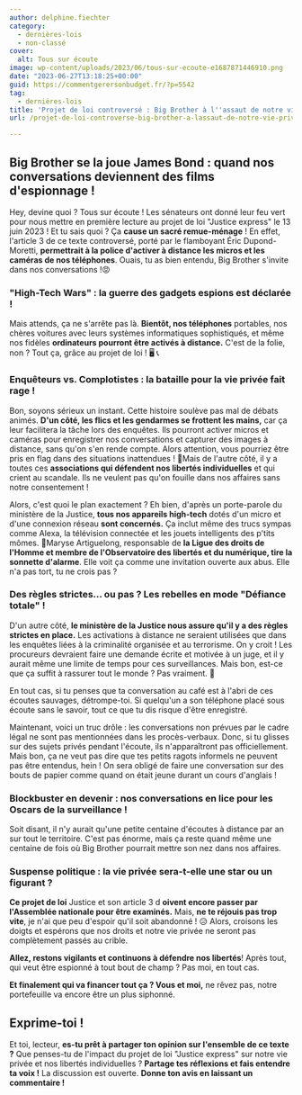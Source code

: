 ```yaml
---
author: delphine.fiechter
category:
  - dernières-lois
  - non-classé
cover:
  alt: Tous sur écoute
image: wp-content/uploads/2023/06/tous-sur-ecoute-e1687871446910.png
date: "2023-06-27T13:18:25+00:00"
guid: https://commentgerersonbudget.fr/?p=5542
tag:
  - dernières-lois
title: 'Projet de loi controversé : Big Brother à l''assaut de notre vie privée ! Tous sur écoute !'
url: /projet-de-loi-controverse-big-brother-a-lassaut-de-notre-vie-privee-tous-sur-ecoute/

---
```

## Big Brother se la joue James Bond : quand nos conversations deviennent des films d'espionnage !

Hey, devine quoi ? Tous sur écoute ! Les sénateurs ont donné leur feu vert pour nous mettre en première lecture au projet de loi "Justice express" le 13 juin 2023 ! Et tu sais quoi ? Ça **cause un sacré remue-ménage** ! En effet, l'article 3 de ce texte controversé, porté par le flamboyant Éric Dupond-Moretti, **permettrait à la police d'activer à distance les micros et les caméras de nos téléphones**. Ouais, tu as bien entendu, Big Brother s'invite dans nos conversations !😡

### "High-Tech Wars" : la guerre des gadgets espions est déclarée !

Mais attends, ça ne s'arrête pas là. **Bientôt, nos téléphones** portables, nos chères voitures avec leurs systèmes informatiques sophistiqués, et même nos fidèles **ordinateurs pourront être activés à distance.** C'est de la folie, non ? Tout ça, grâce au projet de loi ! 🖥️ 📞

### Enquêteurs vs. Complotistes : la bataille pour la vie privée fait rage !

Bon, soyons sérieux un instant. Cette histoire soulève pas mal de débats animés. **D'un côté, les flics et les gendarmes se frottent les mains,** car ça leur facilitera la tâche lors des enquêtes. Ils pourront activer micros et caméras pour enregistrer nos conversations et capturer des images à distance, sans qu'on s'en rende compte. Alors attention, vous pourriez être pris en flag dans des situations inattendues ! 🤣Mais de l'autre côté, il y a toutes ces **associations qui défendent nos libertés individuelles** et qui crient au scandale. Ils ne veulent pas qu'on fouille dans nos affaires sans notre consentement !

Alors, c'est quoi le plan exactement ? Eh bien, d'après un porte-parole du ministère de la Justice, **tous nos appareils high-tech** dotés d'un micro et d'une connexion réseau **sont concernés.** Ça inclut même des trucs sympas comme Alexa, la télévision connectée et les jouets intelligents des p'tits mômes. 🧸Maryse Artiguelong, responsable de **la Ligue des droits de l'Homme et membre de l'Observatoire des libertés et du numérique, tire la sonnette d'alarme**. Elle voit ça comme une invitation ouverte aux abus. Elle n'a pas tort, tu ne crois pas ?

### Des règles strictes... ou pas ? Les rebelles en mode "Défiance totale" !

D'un autre côté, **le ministère de la Justice nous assure qu'il y a des règles strictes en place.** Les activations à distance ne seraient utilisées que dans les enquêtes liées à la criminalité organisée et au terrorisme. On y croit ! Les procureurs devraient faire une demande écrite et motivée à un juge, et il y aurait même une limite de temps pour ces surveillances. Mais bon, est-ce que ça suffit à rassurer tout le monde ? Pas vraiment. 🤔

En tout cas, si tu penses que ta conversation au café est à l'abri de ces écoutes sauvages, détrompe-toi. Si quelqu'un a son téléphone placé sous écoute sans le savoir, tout ce que tu dis risque d'être enregistré.

Maintenant, voici un truc drôle : les conversations non prévues par le cadre légal ne sont pas mentionnées dans les procès-verbaux. Donc, si tu glisses sur des sujets privés pendant l'écoute, ils n'apparaîtront pas officiellement. Mais bon, ça ne veut pas dire que tes petits ragots informels ne peuvent pas être entendus, hein ! On sera obligé de faire une conversation sur des bouts de papier comme quand on était jeune durant un cours d'anglais !

### Blockbuster en devenir : nos conversations en lice pour les Oscars de la surveillance !

Soit disant, il n'y aurait qu'une petite centaine d'écoutes à distance par an sur tout le territoire. C'est pas énorme, mais ça reste quand même une centaine de fois où Big Brother pourrait mettre son nez dans nos affaires.

### Suspense politique : la vie privée sera-t-elle une star ou un figurant ?

**Ce projet de loi** Justice et son article 3 d **oivent encore passer par l'Assemblée nationale pour être examinés.** Mais, **ne te réjouis pas trop vite**, je n'ai que peu d'espoir qu'il soit abandonné ! 😥 Alors, croisons les doigts et espérons que nos droits et notre vie privée ne seront pas complètement passés au crible.

**Allez, restons vigilants et continuons à défendre nos libertés**! Après tout, qui veut être espionné à tout bout de champ ? Pas moi, en tout cas.

**Et finalement qui va financer tout ça ? Vous et moi,** ne rêvez pas, notre portefeuille va encore être un plus siphonné.

## Exprime-toi !

Et toi, lecteur, **es-tu prêt à partager ton opinion sur l'ensemble de ce texte ?** Que penses-tu de l'impact du projet de loi "Justice express" sur notre vie privée et nos libertés individuelles ? **Partage tes réflexions et fais entendre ta voix !** La discussion est ouverte. **Donne ton avis en laissant un commentaire !**
